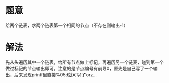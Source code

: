 # 题意
给两个链表，求两个链表第一个相同的节点（不存在则输出-1）

# 解法
先从头遍历其中一个链表，给所有节点做上标记，再遍历另一个链表，碰到第一个做过标记的节点输出即可。注意的是节点编号有前导0，原先是自己写了一个输出，后来发现printf里直接%05d就可以了orz...